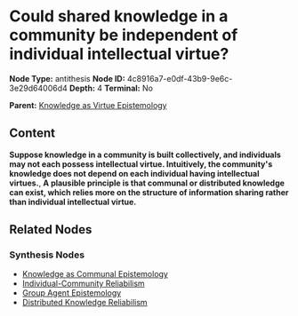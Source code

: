 # Could shared knowledge in a community be independent of individual intellectual virtue?

**Node Type:** antithesis
**Node ID:** 4c8916a7-e0df-43b9-9e6c-3e29d64006d4
**Depth:** 4
**Terminal:** No

**Parent:** [Knowledge as Virtue Epistemology](knowledge-as-virtue-epistemology-synthesis-5c6e86ec-7cdf-404c-9929-f6f85eedc4a9.md)

## Content

**Suppose knowledge in a community is built collectively, and individuals may not each possess intellectual virtue. Intuitively, the community's knowledge does not depend on each individual having intellectual virtues.**, **A plausible principle is that communal or distributed knowledge can exist, which relies more on the structure of information sharing rather than individual intellectual virtue.**

## Related Nodes

### Synthesis Nodes

- [Knowledge as Communal Epistemology](knowledge-as-communal-epistemology-synthesis-cef0750c-65ca-4ad3-8bb0-516628ffec62.md)
- [Individual-Community Reliabilism](individual-community-reliabilism-synthesis-27f48d78-f7d6-42b7-8095-7abfbf69e8c0.md)
- [Group Agent Epistemology](group-agent-epistemology-synthesis-c7125bf8-ebda-4cb9-9669-4f6ec4ad41c2.md)
- [Distributed Knowledge Reliabilism](distributed-knowledge-reliabilism-synthesis-58667b55-d16a-46bf-9c1b-ace546636af6.md)
